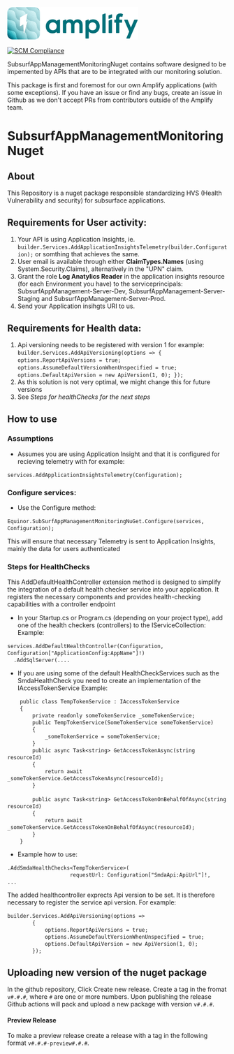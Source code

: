<img alt="intro-logo" src="https://raw.githubusercontent.com/equinor/amplify-component-lib/main/static/amplify.png" width="300px" />

[![SCM Compliance](https://scm-compliance-api.radix.equinor.com/repos/equinor/amplify-component-lib/badge)](https://scm-compliance-api.radix.equinor.com/repos/equinor/amplify-component-lib/badge)

SubsurfAppManagementMonitoringNuget contains software designed to be impemented by APIs that are to be integrated with our monitoring solution.

This package is first and foremost for our own Amplify applications (with some exceptions). If you have an issue or find any bugs, create an issue in Github as we don't accept PRs from contributors outside of the Amplify team.

# SubsurfAppManagementMonitoringNuget
## About

This Repository is a nuget package responsible standardizing HVS (Health Vulnerability and security) for subsurface applications.


## Requirements for User activity:
1. Your API is using Application Insights, ie. ```builder.Services.AddApplicationInsightsTelemetry(builder.Configuration);``` or somthing that achieves the same.
2. User email is available through either **ClaimTypes.Names** (using System.Security.Claims), alternatively in the "UPN" claim.
3. Grant the role **Log Anatylics Reader** in the application insights resource (for each Environment you have) to the serviceprincipals: SubsurfAppManagement-Server-Dev, SubsurfAppManagement-Server-Staging and SubsurfAppManagement-Server-Prod.
4. Send your Application insihgts URI to us.

## Requirements for Health data:
1. Api versioning needs to be registered with version 1 for example: ```builder.Services.AddApiVersioning(options =>
        {
            options.ReportApiVersions = true;
            options.AssumeDefaultVersionWhenUnspecified = true;
            options.DefaultApiVersion = new ApiVersion(1, 0);
        });```
2. As this solution is not very optimal, we might change this for future versions
3. See *Steps for healthChecks for the next steps*


## How to use

### Assumptions
- Assumes you are using Application Insight and that it is configured for recieving telemetry with for example:
```
services.AddApplicationInsightsTelemetry(Configuration);
```

### Configure services:
- Use the Configure method:
```
Equinor.SubSurfAppManagementMonitoringNuGet.Configure(services, Configuration);
```
This will ensure that necessary Telemetry is sent to Application Insights, mainly the data for users authenticated

### Steps for HealthChecks
This AddDefaultHealthController extension method is designed to simplify the integration of a default health checker service into your application. It registers the necessary components and provides health-checking capabilities with a controller endpoint

- In your Startup.cs or Program.cs (depending on your project type), add one of the health checkers (controllers) to the IServiceCollection:
Example:
```
services.AddDefaultHealthController(Configuration, Configuration["ApplicationConfig:AppName"]!)
  .AddSqlServer(....
```

- If you are using some of the default HealthCheckServices such as the SmdaHealthCheck you need to create an implementation of the IAccessTokenService
Example:
```
    public class TempTokenService : IAccessTokenService
    {
        private readonly someTokenService _someTokenService;
        public TempTokenService(SomeTokenService someTokenService)
        {
            _someTokenService = someTokenService;
        }
        public async Task<string> GetAccessTokenAsync(string resourceId)
        {
            return await _someTokenService.GetAccessTokenAsync(resourceId);
        }

        public async Task<string> GetAccessTokenOnBehalfOfAsync(string resourceId)
        {
            return await _someTokenService.GetAccessTokenOnBehalfOfAsync(resourceId);
        }
    }
```
- Example how to use:
```
.AddSmdaHealthChecks<TempTokenService>(
                    requestUrl: Configuration["SmdaApi:ApiUrl"]!,
...
```

The added healthcontroller exprects Api version to be set. It is therefore necessary to register the service api version.
For example:

```
builder.Services.AddApiVersioning(options =>
        {
            options.ReportApiVersions = true;
            options.AssumeDefaultVersionWhenUnspecified = true;
            options.DefaultApiVersion = new ApiVersion(1, 0);
        });
```

## Uploading new version of the nuget package

In the github repository, Click Create new release. Create a tag in the fromat `v#.#.#`, where `#` are one or more numbers. Upon publishing the release Github actions will pack and upload a new package with version `v#.#.#`.


#### Preview Release

To make a preview release create a release with a tag in the following format `v#.#.#-preview#.#.#`.

